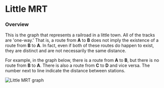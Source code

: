 Little MRT
==========

### Overview

This is the graph that represents a railroad in a little town. All of the tracks are 'one-way.'  That is, a route from **A** to **B** does not imply the existence of a route from **B** to **A**.  In fact, even if both of these routes do happen to exist, they are distinct and are not necessarily the same distance.

For example, in the graph below, there is a route from **A** to **B**, but there is no route from **B** to **A**. There is also a route from **C** to **D** and vice versa. The number next to line indicate the distance between stations.

![Little MRT graph](https://raw.github.com/ungsophy/little-mrt/master/little_mrt_graph.jpg)
